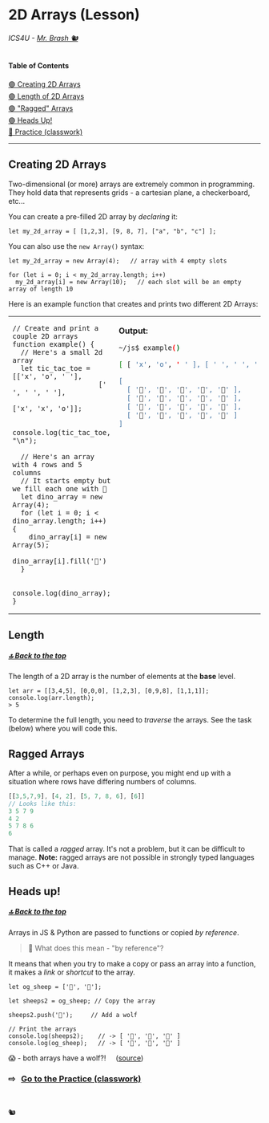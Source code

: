 # 2D Arrays (Lesson)

###### ICS4U - [Mr. Brash 🐿️](https://www.brash.ca/ics4uc/lessons/9)

#### Table of Contents
[🟣 Creating 2D Arrays](#creating-2d-arrays)  
[🟣 Length of 2D Arrays](#length)  
[🟣 "Ragged" Arrays](#ragged-arrays)  
[🟣 Heads Up!](#heads-up)  
[🔗 Practice (classwork)](./.lesson/PRACTICE.md)  

---

## Creating 2D Arrays

Two-dimensional (or more) arrays are extremely common in programming. They hold data that represents grids - a cartesian plane, a checkerboard, etc...

You can create a pre-filled 2D array by _declaring_ it:

```JS
let my_2d_array = [ [1,2,3], [9, 8, 7], ["a", "b", "c"] ];
```
You can also use the `new Array()` syntax:

```JS
let my_2d_array = new Array(4);   // array with 4 empty slots

for (let i = 0; i < my_2d_array.length; i++)
  my_2d_array[i] = new Array(10);   // each slot will be an empty array of length 10
```

Here is an example function that creates and prints two different 2D Arrays:
<table><tr><td>

```JS
// Create and print a couple 2D arrays
function example() {
  // Here's a small 2d array
  let tic_tac_toe = [['x', 'o', ' '],
                     [' ', ' ', ' '],
                     ['x', 'x', 'o']];

  console.log(tic_tac_toe, "\n");
  
  // Here's an array with 4 rows and 5 columns
  // It starts empty but we fill each one with 🦖
  let dino_array = new Array(4);
  for (let i = 0; i < dino_array.length; i++) {
    dino_array[i] = new Array(5);
    dino_array[i].fill('🦖')
  }

  console.log(dino_array);
}
```

</td>
<td valign="top">

**Output:**  
```BASH
~/js$ example()

[ [ 'x', 'o', ' ' ], [ ' ', ' ', ' ' ], [ 'x', 'x', 'o' ] ] 

[
  [ '🦖', '🦖', '🦖', '🦖', '🦖' ],
  [ '🦖', '🦖', '🦖', '🦖', '🦖' ],
  [ '🦖', '🦖', '🦖', '🦖', '🦖' ],
  [ '🦖', '🦖', '🦖', '🦖', '🦖' ]
]

```

</td></tr></table>


## Length

##### [🔝 Back to the top](#table-of-contents)  

The length of a 2D array is the number of elements at the **base** level.

```JS
let arr = [[3,4,5], [0,0,0], [1,2,3], [0,9,8], [1,1,1]];
console.log(arr.length);
> 5
```

To determine the full length, you need to _traverse_ the arrays. See the task (below) where you will code this.


## Ragged Arrays
After a while, or perhaps even on purpose, you might end up with a situation where rows have differing numbers of columns.

```js
[[3,5,7,9], [4, 2], [5, 7, 8, 6], [6]]
// Looks like this:
3 5 7 9
4 2
5 7 8 6
6
```

That is called a _ragged_ array. It's not a problem, but it can be difficult to manage. **Note:** ragged arrays are not possible in strongly typed languages such as C++ or Java.

## Heads up!

##### [🔝 Back to the top](#table-of-contents)  

Arrays in JS & Python are passed to functions or copied _by reference_.

> 🤔 What does this mean - "by reference"?

It means that when you try to make a copy or pass an array into a function, it makes a _link_ or _shortcut_ to the array.

```JS
let og_sheep = ['🐑', '🐑'];

let sheeps2 = og_sheep; // Copy the array

sheeps2.push('🐺');     // Add a wolf

// Print the arrays
console.log(sheeps2);    // -> [ '🐑', '🐑', '🐺' ]
console.log(og_sheep);   // -> [ '🐑', '🐑', '🐺' ]
```

😱 - both arrays have a wolf?! &nbsp;&nbsp;&nbsp;  ([source](https://www.samanthaming.com/tidbits/35-es6-way-to-clone-an-array/#why-can-t-i-use-to-copy-an-array))
  
### ⇨ &nbsp; [Go to the Practice (classwork)](./.lesson/PRACTICE.md)

<br>

🐿️